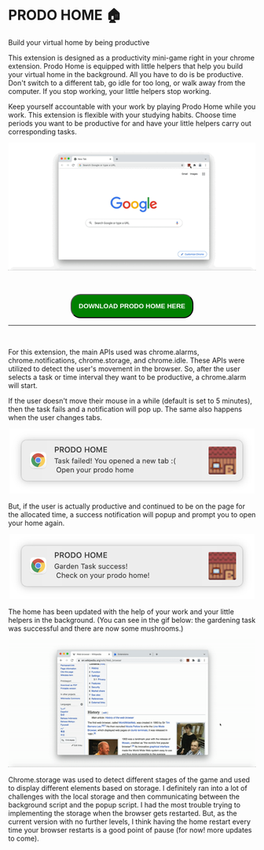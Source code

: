 # PRODO HOME 🏠

Build your virtual home by being productive

This extension is designed as a productivity mini-game right in your chrome extension. Prodo Home is equipped with little helpers that help you build your virtual home in the background. All you have to do is be productive. Don't switch to a different tab, go idle for too long, or walk away from the computer. If you stop working, your little helpers stop working.

Keep yourself accountable with your work by playing Prodo Home while you work. This extension is flexible with your studying habits. Choose time periods you want to be productive for and have your little helpers carry out corresponding tasks.

<p align="center">
<img src="./code/start.gif" style="align:center"></p>

<br>
<p align="center">
<button name="button" onclick="https://github.com/clcl915/abc-student-repo/blob/master/projects/project-B/code.zip" style="border-radius:20px;padding:15px;text-align:center;background:green;color:white;font-weight:700">DOWNLOAD PRODO HOME HERE</button></p>

<hr>
<br>

For this extension, the main APIs used was chrome.alarms, chrome.notifications, chrome.storage, and chrome.idle.
These APIs were utilized to detect the user's movement in the browser. So, after the user selects a task or time interval they want to be productive, a chrome.alarm will start.

If the user doesn't move their mouse in a while (default is set to 5 minutes), then the task fails and a notification will pop up. The same also happens when the user changes tabs.

<p align="center">
<img width="500px" src="./code/task-failed.png" style="align:center"></p>

But, if the user is actually productive and continued to be on the page for the allocated time, a success notification will popup and prompt you to open your home again.

<p align="center">
<img width="500px" src="./code/task-success.png" style="align:center"></p>

The home has been updated with the help of your work and your little helpers in the background. (You can see in the gif below: the gardening task was successful and there are now some mushrooms.)

<p align="center">
<img src="./code/success.gif" style="align:center"></p>

Chrome.storage was used to detect different stages of the game and used to display different elements based on storage. I definitely ran into a lot of challenges with the local storage and then communicating between the background script and the popup script. I had the most trouble trying to implementing the storage when the browser gets restarted. But, as the current version with no further levels, I think having the home restart every time your browser restarts is a good point of pause (for now! more updates to come).
